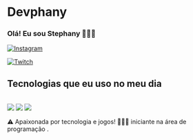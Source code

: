 # Devphany
### Olá! Eu sou Stephany 🙋🏼‍♀️

[![Instagram](https://img.shields.io/badge/Instagram-E4405F?style=for-the-badge&logo=instagram&logoColor=white)](https://instagram.com/stephanyxdev)

[![Twitch](https://img.shields.io/badge/Twitch-9146FF?style=for-the-badge&logo=twitch&logoColor=white)](https://twitch.com/stephanydev)

## Tecnologias que eu uso no meu dia

<div style="display: inline_block"><br/>
    <img olign="center" olf="html" src="https://img.shields.io/badge/HTML-239120?style=for-the-badge&logo=html5&logoColor=white" /> 
    <img olign="center" olf="css" src="https://img.shields.io/badge/CSS-239120?&style=for-the-badge&logo=css3&logoColor=white" /> 
    <img olign="center" olf="js" src="https://img.shields.io/badge/JavaScript-323330?style=for-the-badge&logo=javascript&logoColor=F7DF1E" /> 
    </div>

 ⚠️ Apaixonada por tecnologia e jogos! 
     👩🏽‍🎓  iniciante na área de programação .
